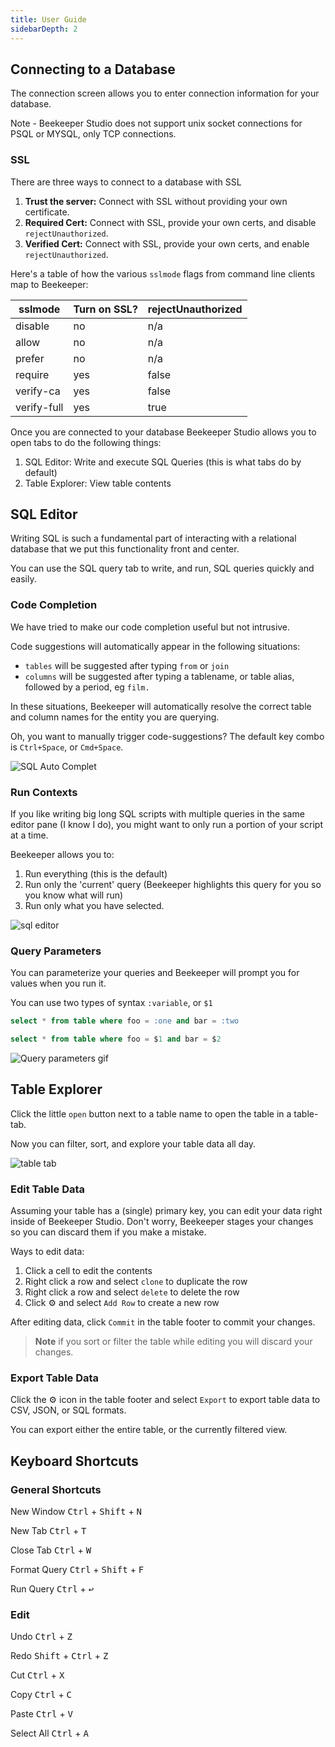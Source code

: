 ```yaml
---
title: User Guide
sidebarDepth: 2
---
```


## Connecting to a Database

The connection screen allows you to enter connection information for your database.

Note - Beekeeper Studio does not support unix socket connections for PSQL or MYSQL, only TCP connections.

### SSL

There are three ways to connect to a database with SSL
1. **Trust the server:** Connect with SSL without providing your own certificate.
2. **Required Cert:** Connect with SSL, provide your own certs, and disable `rejectUnauthorized`.
3. **Verified Cert:** Connect with SSL, provide your own certs, and enable `rejectUnauthorized`.

Here's a table of how the various `sslmode` flags from command line clients map to Beekeeper:

| sslmode | Turn on SSL? | rejectUnauthorized |
|------|-----|-----|
| disable |	no | 	n/a |
| allow |	no | 	n/a |
| prefer |	no | 	n/a |
| require |	yes | 	false |
| verify-ca |	yes | 	false |
| verify-full |	yes | 	true |


Once you are connected to your database Beekeeper Studio allows you to open tabs to do the following things:

1. SQL Editor: Write and execute SQL Queries (this is what tabs do by default)
2. Table Explorer: View table contents

## SQL Editor

Writing SQL is such a fundamental part of interacting with a relational database that we put this functionality front and center.

You can use the SQL query tab to write, and run, SQL queries quickly and easily.

### Code Completion

We have tried to make our code completion useful but not intrusive. 

Code suggestions will automatically appear in the following situations:

- `tables` will be suggested after typing `from` or `join`
- `columns` will be suggested after typing a tablename, or table alias, followed by a period, eg `film.`

In these situations, Beekeeper will automatically resolve the correct table and column names for the entity you are querying.

Oh, you want to manually trigger code-suggestions? The default key combo is `Ctrl+Space`, or `Cmd+Space`.

![SQL Auto Complet](../assets/img/auto-complete.gif)


### Run Contexts

If you like writing big long SQL scripts with multiple queries in the same editor pane (I know I do), you might want to only run a portion of your script at a time.

Beekeeper allows you to:

1. Run everything (this is the default)
2. Run only the 'current' query (Beekeeper highlights this query for you so you know what will run)
3. Run only what you have selected.

![sql editor](../assets/img/bks-editor-runs.gif)


### Query Parameters

You can parameterize your queries and Beekeeper will prompt you for values when you run it.

You can use two types of syntax `:variable`, or `$1`

```sql
select * from table where foo = :one and bar = :two

select * from table where foo = $1 and bar = $2
```
![Query parameters gif](../assets/img/bks-editor-params.gif)


## Table Explorer

Click the little `open` button next to a table name to open the table in a table-tab.

Now you can filter, sort, and explore your table data all day.

![table tab](../assets/img/table-tab.png)

### Edit Table Data

Assuming your table has a (single) primary key, you can edit your data right inside of Beekeeper Studio. Don't worry, Beekeeper stages your changes so you can discard them if you make a mistake.

Ways to edit data:
1. Click a cell to edit the contents
2. Right click a row and select `clone` to duplicate the row
3. Right click a row and select `delete` to delete the row
4. Click ⚙ and select `Add Row` to create a new row

After editing data, click `Commit` in the table footer to commit your changes.

> **Note** if you sort or filter the table while editing you will discard your changes.

### Export Table Data

Click the ⚙ icon in the table footer and select `Export` to export table data to CSV, JSON, or SQL formats.

You can export either the entire table, or the currently filtered view.


## Keyboard Shortcuts

### General Shortcuts

New Window <kbd>Ctrl</kbd> + <kbd>Shift</kbd> + <kbd>N</kbd>

New Tab <kbd>Ctrl</kbd> + <kbd>T</kbd>

Close Tab <kbd>Ctrl</kbd> + <kbd>W</kbd>

Format Query <kbd>Ctrl</kbd> + <kbd>Shift</kbd> + <kbd>F</kbd>

Run Query <kbd>Ctrl</kbd> + <kbd>↩</kbd>

### Edit
Undo       <kbd>Ctrl</kbd> + <kbd>Z</kbd>

Redo       <kbd>Shift</kbd> + <kbd>Ctrl</kbd> + <kbd>Z</kbd>

Cut        <kbd>Ctrl</kbd> + <kbd>X</kbd>

Copy       <kbd>Ctrl</kbd> + <kbd>C</kbd>

Paste      <kbd>Ctrl</kbd> + <kbd>V</kbd>

Select All <kbd>Ctrl</kbd> + <kbd>A</kbd>
